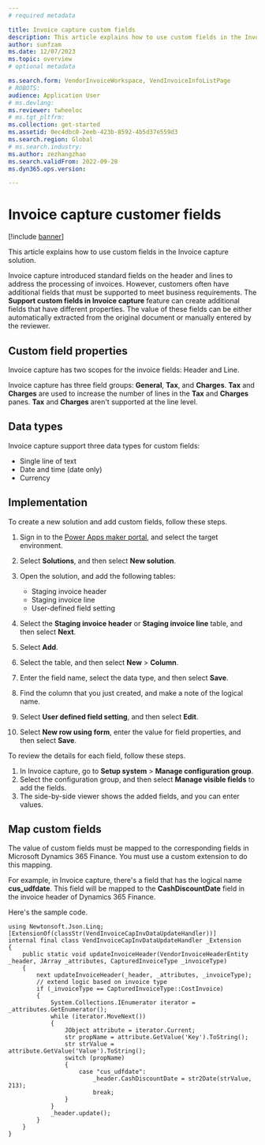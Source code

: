 ```yaml
---
# required metadata

title: Invoice capture custom fields
description: This article explains how to use custom fields in the Invoice capture solution.
author: sunfzam
ms.date: 12/07/2023
ms.topic: overview
# optional metadata

ms.search.form: VendorInvoiceWorkspace, VendInvoiceInfoListPage
# ROBOTS: 
audience: Application User
# ms.devlang: 
ms.reviewer: twheeloc
# ms.tgt_pltfrm: 
ms.collection: get-started
ms.assetid: 0ec4dbc0-2eeb-423b-8592-4b5d37e559d3
ms.search.region: Global
# ms.search.industry: 
ms.author: zezhangzhao
ms.search.validFrom: 2022-09-28
ms.dyn365.ops.version: 

---
```


# Invoice capture customer fields

[!include [banner](../includes/banner.md)]

This article explains how to use custom fields in the Invoice capture solution.

Invoice capture introduced standard fields on the header and lines to address the processing of invoices. However, customers often have additional fields that must be supported to meet business requirements. The **Support custom fields in Invoice capture** feature can create additional fields that have different properties. The value of these fields can be either automatically extracted from the original document or manually entered by the reviewer.

## Custom field properties

Invoice capture has two scopes for the invoice fields: Header and Line.

Invoice capture has three field groups: **General**, **Tax**, and **Charges**. **Tax** and **Charges** are used to increase the number of lines in the **Tax** and **Charges** panes. **Tax** and **Charges** aren't supported at the line level.

## Data types

Invoice capture support three data types for custom fields:

- Single line of text
- Date and time (date only)
- Currency 

## Implementation

To create a new solution and add custom fields, follow these steps.

1. Sign in to the [Power Apps maker portal](https://make.powerapps.com/), and select the target environment.
2. Select **Solutions**, and then select **New solution**.
3. Open the solution, and add the following tables:

    - Staging invoice header
    - Staging invoice line
    - User-defined field setting

4. Select the **Staging invoice header** or **Staging invoice line** table, and then select **Next**.
5. Select **Add**.
6. Select the table, and then select **New** \> **Column**.
7. Enter the field name, select the data type, and then select **Save**.
8. Find the column that you just created, and make a note of the logical name.
9. Select **User defined field setting**, and then select **Edit**.
10. Select **New row using form**, enter the value for field properties, and then select **Save**.

To review the details for each field, follow these steps.

1. In Invoice capture, go to **Setup system** \> **Manage configuration group**.
2. Select the configuration group, and then select **Manage visible fields** to add the fields.
3. The side-by-side viewer shows the added fields, and you can enter values.

## Map custom fields

The value of custom fields must be mapped to the corresponding fields in Microsoft Dynamics 365 Finance. You must use a custom extension to do this mapping.

For example, in Invoice capture, there's a field that has the logical name **cus\_udfdate**. This field will be mapped to the **CashDiscountDate** field in the invoice header of Dynamics 365 Finance.

Here's the sample code.

```
using Newtonsoft.Json.Linq; 
[ExtensionOf(classStr(VendInvoiceCapInvDataUpdateHandler))] 
internal final class VendInvoiceCapInvDataUpdateHandler _Extension 
{ 
    public static void updateInvoiceHeader(VendorInvoiceHeaderEntity _header, JArray _attributes, CapturedInvoiceType _invoiceType) 
    { 
        next updateInvoiceHeader(_header, _attributes, _invoiceType); 
        // extend logic based on invoice type 
        if (_invoiceType == CapturedInvoiceType::CostInvoice) 
        { 
            System.Collections.IEnumerator iterator = _attributes.GetEnumerator(); 
            while (iterator.MoveNext()) 
            { 
                JObject attribute = iterator.Current; 
                str propName = attribute.GetValue('Key').ToString(); 
                str strValue =  attribute.GetValue('Value').ToString(); 
                switch (propName) 
                { 
                    case "cus_udfdate": 
                        _header.CashDiscountDate = str2Date(strValue, 213); 
                        break; 
                } 
            } 
            _header.update(); 
        } 
    } 
}
```
